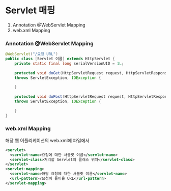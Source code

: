 # Servlet 매핑
1. Annotation @WebServlet Mapping
2. web.xml Mapping

### Annotation @WebServlet Mapping
```java
@WebServlet("/요청 URL")
public class [Servlet 이름] extends HttpServlet {
	private static final long serialVersionUID = 1L;
       
	protected void doGet(HttpServletRequest request, HttpServletResponse response) 
    throws ServletException, IOException {
	
	}
  
	protected void doPost(HttpServletRequest request, HttpServletResponse response) 
    throws ServletException, IOException {
	
	}
}
```

### web.xml Mapping
해당 웹 어플리케이션의 web.xml에 파일에서
```xml
<servlet>
  <servlet-name>요청에 대한 서블릿 이름</servlet-name>
  <servlet-class>처리할 Servlet의 클래스 위치</servlet-class>
</servlet>
<servlet-mapping>
  <servlet-name>해당 요청에 대한 서블릿 이름</servlet-name>
  <url-pattern>/요청이 들어올 URL</url-pattern>
</servlet-mapping>
```
